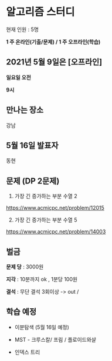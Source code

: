 # 알고리즘 스터디

현재 인원 : 5명 


__1 주 온라인(기출/문제) / 1 주 오프라인(학습)__


## 2021년 5월 9일은 [오프라인]

__일요일 오전__

__9시__



## 만나는 장소

강남


## 5월 16일 발표자

동현

## 문제 (DP 2문제)

1. 가장 긴 증가하는 부분 수열 2

https://www.acmicpc.net/problem/12015

2. 가장 긴 증가하는 부분 수열 5

https://www.acmicpc.net/problem/14003





## 벌금

__문제 당__ : 3000원

__지각__ :  10분까지 ok , 1분당 100원

__결석__ : 무단 결석 3회이상  -> out /


## 학습 예정

- 이분탐색 (5월 16일 예정)

- MST - 크루스칼/ 프림 / 플로이드와샬
- 인덱스 트리
